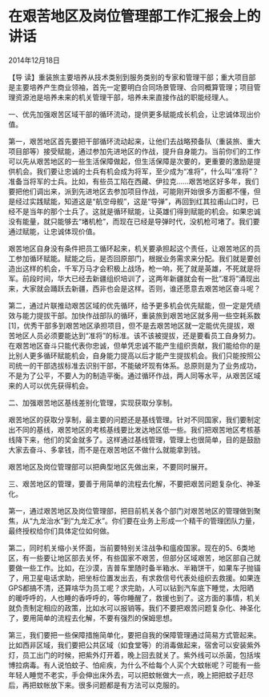# 在艰苦地区及岗位管理部工作汇报会上的讲话

2014年12月18日

【导 读】重装旅主要培养从技术类别到服务类别的专家和管理干部；重大项目部是主要培养产生商业领袖，首先一定要明白合同场景管理、合同概算管理；项目管理资源池是培养未来的机关管理干部，培养未来直接作战的职能经理人。

一、优先加强艰苦区域干部的循环流动，提供更多赋能成长机会，让忠诚体现出价值。

第一，艰苦地区首先要把干部循环流动起来，让他们去战略预备队（重装旅、重大项目部等）接受赋能，通过参加先进地区的作战，提升自身能力。当前你们的工作可以先从艰苦地区的一些生活保障做起，但生活保障是次要的，更重要的激励是提供机会。我们要让忠诚的士兵有机会成为将军，至少成为“准将”，什么叫“准将”？准备当将军的士兵。比如，有些员工陷在西藏、伊拉克……艰苦地区好多年，我们要把他们调出来，派到先进地区去参加项目作战，可能刚开始很多方面都不懂，但是经过实践赋能，知道这是“航空母舰”，这是“导弹”，再回到红其拉甫山口时，已经不是当年的那个士兵了。这就是循环赋能，让英雄们得到赋能的机会。如果忠诚没有能量，就只能够去“堵机枪”，而现在已经是导弹时代，没机枪可堵了。我们要通过赋能，让忠诚体现价值。

艰苦地区自身没有条件把员工循环起来，机关要承担起这个责任，让艰苦地区的员工参加循环赋能。赋能之后，是否回原部门，根据业务需求来分配。我们就是要创造出这样的机会，千军万马才会积极上战场，枪一响，死了就是英雄，不死就是将军。前段时间，华大已经去新疆组织培训了，这两年新疆就会有一批“准将”涌现出来，大家就会踊跃去新疆，西非也会是这样。否则，谁还愿意去艰苦地区奋斗呢？

第二，通过片联推动艰苦区域的优先循环，给予更多机会优先赋能，但一定是凭绩效与能力提拔干部。加快作战部队的循环，重装旅到艰苦地区就多用一些空耗系数\[1\]，优秀干部多到艰苦地区承担项目，但不是去艰苦地区就一定能优先提拔，艰苦地区人员必须要能达到“准将”的标准。该不该被提拔，还是要看员工自身努力。在艰苦地区奋斗只能代表你忠诚，但单凭忠诚不能产生组织贡献，我们能给你的是比别人更多循环赋能机会，自身能力提高以后才能产生提拔机会。我们只能按照公司统一的干部选拔标准去识别干部，不能破坏现有体系。总原则是为了业务成功，不是为了公平，不要人为的制造平衡。通过循环作战，两人同等水平，从艰苦区域来的人可以优先获得机会。

二、加强艰苦地区基线差别化管理，实现获取分享制。

艰苦地区的获取分享制，最主要的问题还是基线管理。针对不同国家，我们要制定出不同的基线，艰苦地区的考核基线要比发达地区低一些。我们把艰苦地区考核基线降下来，他们的奖金就多了。这样通过基线管理，管理上也很简单，目的是鼓励大家去奋斗、多拿钱，而不是在艰苦地区不做什么就能拿到钱。

艰苦地区及岗位管理部可以把典型地区先做出来，不要同时展开。

三、艰苦地区的管理，要善于用简单的流程去化解，不要把艰苦问题复杂化、神圣化。

第一，通过艰苦地区及岗位管理部，把目前机关各个部门对艰苦地区的管理做到聚焦，从“九龙治水”到“九龙汇水”。你们要在业务上形成一个精干的管理团队力量，最终授权给你们具体定位如何做。

第二，同时机关缩小关怀面，当前要特别关注战争和瘟疫国家。现在的5、6类地区，有一些要让地区部去关怀，有些国家不艰苦，但部分区域艰苦，地区部自己就要做一些工作。比如，在沙漠，吉普车里随时备半箱水、半箱饼干，如果车子抛锚了，用卫星电话求助，把坐标位置发出去，有求救信号代表处组织去救援。如果连GPS都搞不清，还算啥华为员工呢？求完助，人可以钻到汽车底下睡觉，太阳晒的暖呼呼的，人也睡的香呼呼的，等你睡醒了，救援也到了。这方面的事情，机关就负责制定相应的政策，比如水可以报销等。我们不要把艰苦问题复杂化、神圣化了，要用简单的流程去化解，不要有强烈的保姆思想。

第三，我们要把一些保障措施简单化，要把自我的保障管理通过简易方式管起来。比如西非区域，我们要把公共区域（如食堂等）的消毒做起来，宿舍可以安装紫外灯，员工出门的时候，把紫外灯开着，晚上回去就关了。紫外线可以杀菌，包括埃博拉病毒。有人说怕蚊子、怕疟疾，为什么不给每个人买个大蚊帐呢？可能有一些年轻人睡觉不老实，手会伸出床外去，可以把蚊帐做大一点，晚上把把蚊子赶尽后，再把蚊帐放下来。很多问题都是有方法可以克服的。

